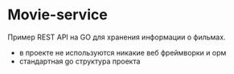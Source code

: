 # Movie-service

Пример REST API на GO для хранения информации о фильмах.

- в проекте не используются никакие веб фреймворки и орм
- стандартная go структура проекта
